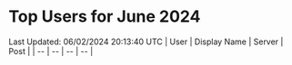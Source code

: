 # Top Users for June 2024
Last Updated: 06/02/2024 20:13:40 UTC
| User | Display Name | Server | Post |
| -- | -- | -- | -- |
